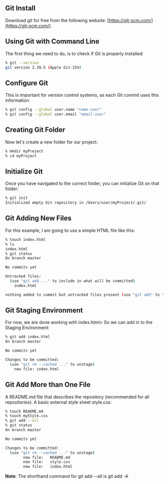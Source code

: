 ## Git Install
Download git for free from the following website: [https://git-scm.com/](https://git-scm.com/)
## Using Git with Command Line
The first thing we need to do, is to check if Git is properly installed:
```bash
% git --version
git version 2.39.5 (Apple Git-154)
```
## Configure Git
This is important for version control systems, as each Git commit uses this information:
```bash
% git config --global user.name "name-user"
% git config --global user.email "email-user"
```
## Creating Git Folder
Now let's create a new folder for our project:
```bash
% mkdir myProject
% cd myProject
```
## Initialize Git
Once you have navigated to the correct folder, you can initialize Git on that folder:
```bash
% git init
Initialized empty Git repository in /Users/user/myProject/.git/
```
## Git Adding New Files
For this example, I am going to use a simple HTML file like this:
```bash
% touch index.html
% ls
index.html
% git status
On branch master

No commits yet

Untracked files:
  (use "git add ..." to include in what will be committed)
    index.html

nothing added to commit but untracked files present (use "git add" to track)
```
## Git Staging Environment
For now, we are done working with index.html> So we can add in to the Staging Environment:
```bash
% git add index.html
On branch master

No commits yet

Changes to be committed:
  (use "git rm --cached ..." to unstage)
    new file: index.html
``` 
## Git Add More than One File
A README.md file that describes the repository (recommended for all repositories):
A basic external style sheet style.css:
```bash
% touch README.md
% touch myStyle.css
% git add --all
% git status
On branch master

No commits yet

Changes to be committed:
  (use "git rm --cached ..." to unstage)
        new file:   README.md
        new file:   style.css
        new file:   index.html
```
**Note**: The shorthand command for git add --all is git add -A